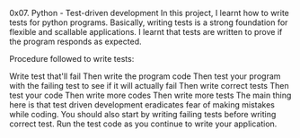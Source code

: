 0x07. Python - Test-driven development
In this project, I learnt how to write tests for python programs. Basically, writing tests is a strong foundation for flexible and scallable applications. I learnt that tests are written to prove if the program responds as expected.

Procedure followed to write tests:

Write test that'll fail
Then write the program code
Then test your program with the failing test to see if it will actually fail
Then write correct tests
Then test your code
Then write more codes
Then write more tests
The main thing here is that test driven development eradicates fear of making mistakes while coding. You should also start by writing failing tests before writing correct test. Run the test code as you continue to write your application.
